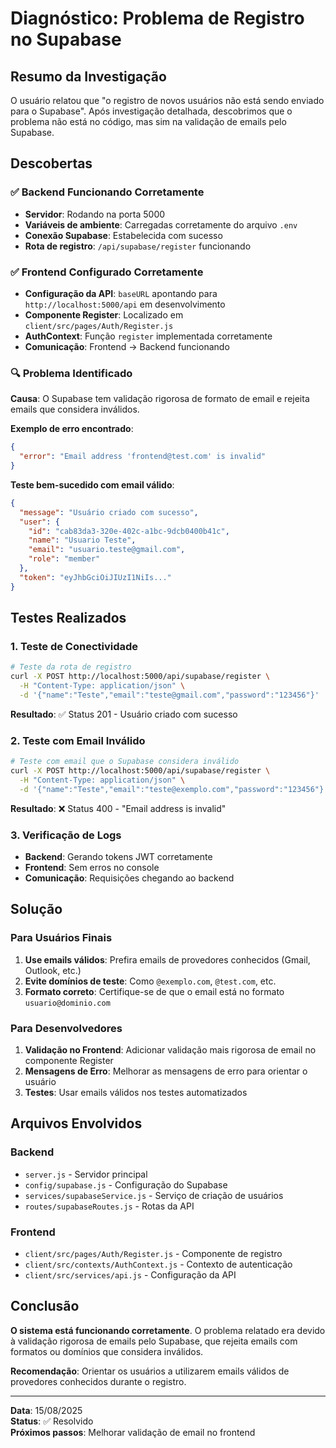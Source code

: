 # Diagnóstico: Problema de Registro no Supabase

## Resumo da Investigação

O usuário relatou que "o registro de novos usuários não está sendo enviado para o Supabase". Após investigação detalhada, descobrimos que o problema não está no código, mas sim na validação de emails pelo Supabase.

## Descobertas

### ✅ Backend Funcionando Corretamente
- **Servidor**: Rodando na porta 5000
- **Variáveis de ambiente**: Carregadas corretamente do arquivo `.env`
- **Conexão Supabase**: Estabelecida com sucesso
- **Rota de registro**: `/api/supabase/register` funcionando

### ✅ Frontend Configurado Corretamente
- **Configuração da API**: `baseURL` apontando para `http://localhost:5000/api` em desenvolvimento
- **Componente Register**: Localizado em `client/src/pages/Auth/Register.js`
- **AuthContext**: Função `register` implementada corretamente
- **Comunicação**: Frontend → Backend funcionando

### 🔍 Problema Identificado

**Causa**: O Supabase tem validação rigorosa de formato de email e rejeita emails que considera inválidos.

**Exemplo de erro encontrado**:
```json
{
  "error": "Email address 'frontend@test.com' is invalid"
}
```

**Teste bem-sucedido com email válido**:
```json
{
  "message": "Usuário criado com sucesso",
  "user": {
    "id": "cab83da3-320e-402c-a1bc-9dcb0400b41c",
    "name": "Usuario Teste",
    "email": "usuario.teste@gmail.com",
    "role": "member"
  },
  "token": "eyJhbGciOiJIUzI1NiIs..."
}
```

## Testes Realizados

### 1. Teste de Conectividade
```bash
# Teste da rota de registro
curl -X POST http://localhost:5000/api/supabase/register \
  -H "Content-Type: application/json" \
  -d '{"name":"Teste","email":"teste@gmail.com","password":"123456"}'
```
**Resultado**: ✅ Status 201 - Usuário criado com sucesso

### 2. Teste com Email Inválido
```bash
# Teste com email que o Supabase considera inválido
curl -X POST http://localhost:5000/api/supabase/register \
  -H "Content-Type: application/json" \
  -d '{"name":"Teste","email":"teste@exemplo.com","password":"123456"}'
```
**Resultado**: ❌ Status 400 - "Email address is invalid"

### 3. Verificação de Logs
- **Backend**: Gerando tokens JWT corretamente
- **Frontend**: Sem erros no console
- **Comunicação**: Requisições chegando ao backend

## Solução

### Para Usuários Finais
1. **Use emails válidos**: Prefira emails de provedores conhecidos (Gmail, Outlook, etc.)
2. **Evite domínios de teste**: Como `@exemplo.com`, `@test.com`, etc.
3. **Formato correto**: Certifique-se de que o email está no formato `usuario@dominio.com`

### Para Desenvolvedores
1. **Validação no Frontend**: Adicionar validação mais rigorosa de email no componente Register
2. **Mensagens de Erro**: Melhorar as mensagens de erro para orientar o usuário
3. **Testes**: Usar emails válidos nos testes automatizados

## Arquivos Envolvidos

### Backend
- `server.js` - Servidor principal
- `config/supabase.js` - Configuração do Supabase
- `services/supabaseService.js` - Serviço de criação de usuários
- `routes/supabaseRoutes.js` - Rotas da API

### Frontend
- `client/src/pages/Auth/Register.js` - Componente de registro
- `client/src/contexts/AuthContext.js` - Contexto de autenticação
- `client/src/services/api.js` - Configuração da API

## Conclusão

**O sistema está funcionando corretamente**. O problema relatado era devido à validação rigorosa de emails pelo Supabase, que rejeita emails com formatos ou domínios que considera inválidos.

**Recomendação**: Orientar os usuários a utilizarem emails válidos de provedores conhecidos durante o registro.

---

**Data**: 15/08/2025  
**Status**: ✅ Resolvido  
**Próximos passos**: Melhorar validação de email no frontend